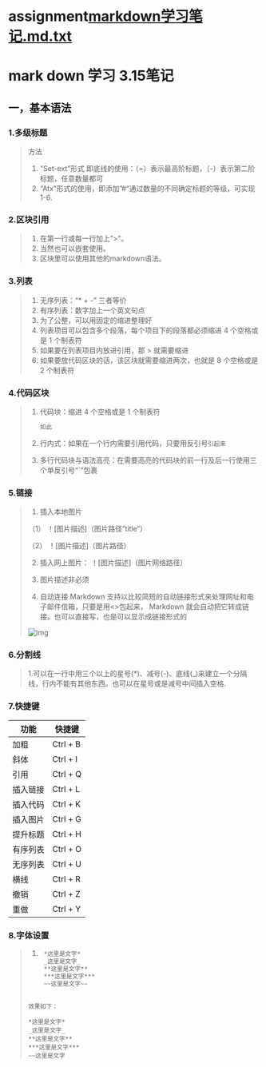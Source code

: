 # assignment[markdown学习笔记.md.txt](https://github.com/cxy-jixie/assignment/files/8249713/markdown.md.txt)

# mark down 学习 3.15笔记

## 一，基本语法

### 1.多级标题

> 方法
>
> 1. “Set-ext”形式 即底线的使用：（=）表示最高阶标题，（-）表示第二阶标题，任意数量都可
> 2. “Atx"形式的使用，即添加”#“通过数量的不同确定标题的等级，可实现1-6.

### 2.区块引用

>1. 在第一行或每一行加上”>"。
>2. 当然也可以嵌套使用。
>3. 区块里可以使用其他的markdown语法。

### 3.列表

>1. 无序列表：“*  +  -” 三者等价
>2. 有序列表：数字加上一个英文句点
>3. 为了公整，可以用固定的缩进整理好
>4. 列表项目可以包含多个段落，每个项目下的段落都必须缩进 4 个空格或是 1 个制表符
>5. 如果要在列表项目内放进引用，那 > 就需要缩进
>6. 如果要放代码区块的话，该区块就需要缩进两次，也就是 8 个空格或是 2 个制表符

### 4.代码区块

>1. 代码块：缩进 4 个空格或是 1 个制表符
>
>       ~~~c++
>       如此
>       ~~~
>
>2. 行内式：如果在一个行内需要引用代码，只要用反引号`引起来`
>
>3. 多行代码块与语法高亮：在需要高亮的代码块的前一行及后一行使用三个单反引号“`”包裹

### 5.链接

>1. 插入本地图片
>
>   （1） ！[图片描述]（图片路径”title“）
>
>   （2） ！[图片描述]（图片路径）
>
>2. 插入网上图片： ！[图片描述]（图片网络路径）
>
>3. 图片描述非必须
>
>4. 自动连接
>     Markdown 支持以比较简短的自动链接形式来处理网址和电子邮件信箱，只要是用<>包起来， Markdown 就会自动把它转成链接。也可以直接写，也是可以显示成链接形式的
>
>  ![img](https://img-blog.csdn.net/20180802155459346?watermark/2/text/aHR0cHM6Ly9ibG9nLmNzZG4ubmV0L3UwMTQwNjE2MzA=/font/5a6L5L2T/fontsize/400/fill/I0JBQkFCMA==/dissolve/70)

### 6.分割线

>1.可以在一行中用三个以上的星号(*)、减号(-)、底线(_)来建立一个分隔线，行内不能有其他东西。也可以在星号或是减号中间插入空格.

### 7.快捷键

| 功能     | 快捷键   |
| -------- | -------- |
| 加粗     | Ctrl + B |
| 斜体     | Ctrl + I |
| 引用     | Ctrl + Q |
| 插入链接 | Ctrl + L |
| 插入代码 | Ctrl + K |
| 插入图片 | Ctrl + G |
| 提升标题 | Ctrl + H |
| 有序列表 | Ctrl + O |
| 无序列表 | Ctrl + U |
| 横线     | Ctrl + R |
| 撤销     | Ctrl + Z |
| 重做     | Ctrl + Y |

### 8.字体设置

>1. ~~~c
>     *这里是文字*
>     _这里是文字_
>     **这里是文字**
>     ***这里是文字***
>     ~~这里是文字~~
>   ~~~
>  
>  效果如下：
>  
>  *这里是文字*
>  _这里是文字_
>  **这里是文字**
>  ***这里是文字***
>  ~~这里是文字

